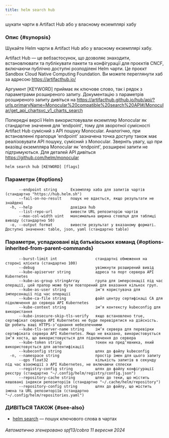 ```yaml
---
title: helm search hub
---
```

шукати чарти в Artifact Hub або у власному екземплярі хабу

### Опис {#synopsis}

Шукайте Helm чарти в Artifact Hub або у власному екземплярі хабу.

Artifact Hub — це вебзастосунок, що дозволяє знаходити, встановлювати та публікувати пакети та конфігурації для проєктів CNCF, включаючи публічно доступні розподілені Helm чарти. Це проєкт Sandbox Cloud Native Computing Foundation. Ви можете переглянути хаб за адресою https://artifacthub.io/

Аргумент [KEYWORD] приймає як ключове слово, так і рядок з параметрами розширеного запиту. Документацію з параметрів розширеного запиту дивіться на https://artifacthub.github.io/hub/api/?urls.primaryName=Monocular%20compatible%20search%20API#/Monocular/get_api_chartsvc_v1_charts_search

Попередні версії Helm використовували екземпляр Monocular як стандартне значення для 'endpoint', тому для зворотної сумісності Artifact Hub сумісний з API пошуку Monocular. Аналогічно, при встановленні прапорця 'endpoint' зазначена точка доступу також має реалізовувати API пошуку, сумісний з Monocular. Зверніть увагу, що при вказівці екземпляра Monocular як 'endpoint', розширені запити не підтримуються. Для деталей API дивіться https://github.com/helm/monocular

```shell
helm search hub [KEYWORD] [flags]
```

### Параметри {#options}

```none
      --endpoint string      Екземпляр хаба для запитів чартів (стандартно "https://hub.helm.sh")
      --fail-on-no-result    пошук не вдається, якщо результати не знайдені
  -h, --help                 довідка hub
      --list-repo-url        вивести URL репозиторію чартів
      --max-col-width uint   максимальна ширина стовпця для таблиці виводу (стандартно 50)
  -o, --output format        вивести результат у вказаному форматі. Доступні значення: table, json, yaml (стандартно table)
```

### Параметри, успадковані від батьківських команд {#options-inherited-from-parent-commands}

```none
      --burst-limit int                 стандартні обмеження на стороні клієнта (стандартно 100)
      --debug                           увімкнути розширений вивід
      --kube-apiserver string           адреса та порт сервера API Kubernetes
      --kube-as-group stringArray       група для імперсонації під час операції, цей прапор може бути повторений для вказання кількох груп.
      --kube-as-user string             імʼя користувача для імперсонації під час операції
      --kube-ca-file string             файл центру сертифікаці СА для підключення до сервера API Kubernetes
      --kube-context string             імʼя контексту kubeconfig для використання
      --kube-insecure-skip-tls-verify   якщо встановлено true, сертифікат сервера API Kubernetes не буде перевірятися на дійсність. Це робить ваші HTTPS-зʼєднання небезпечними
      --kube-tls-server-name string     імʼя сервера для перевірки сертифіката сервера API Kubernetes. Якщо не вказано, використовується імʼя хоста, що використовується для підключення до сервера
      --kube-token string               токен на предʼявника, який використовується для автентифікації
      --kubeconfig string               шлях до файлу kubeconfig
  -n, --namespace string                простір імен для цього запиту
      --qps float32                     кількість запитів в секунду під час взаємодії з API Kubernetes, не включаючи сплески
      --registry-config string          шлях до файлу конфігурації реєстру (стандартно "~/.config/helm/registry/config.json")
      --repository-cache string         шлях до теки, що містить кешовані індекси репозиторіїв (стандартно "~/.cache/helm/repository")
      --repository-config string        шлях до файлу, що містить імена та URL репозиторіїв (стандартно "~/.config/helm/repositories.yaml")
```

### ДИВІТЬСЯ ТАКОЖ {#see-also}

* [helm search](/helm/helm_search.md) — пошук ключового слова в чартах

###### Автоматично згенеровано spf13/cobra 11 вересня 2024
